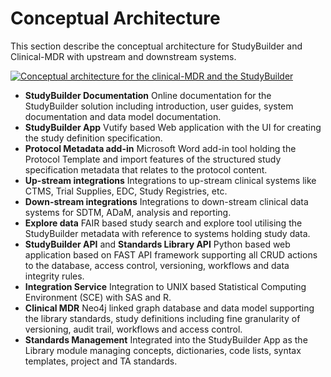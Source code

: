 # Conceptual Architecture

This section describe the conceptual architecture for StudyBuilder and Clinical-MDR with upstream and downstream systems.

[![Conceptual architecture for the clinical-MDR and the StudyBuilder](~@source/images/documentation/conceptual-architecture.png)](../../images/documentation/conceptual-architecture.png)


 - **StudyBuilder Documentation** Online documentation for the StudyBuilder solution including introduction, user guides, system documentation and data model documentation.
 - **StudyBuilder App** Vutify based Web application with the UI for creating the study definition specification.
 - **Protocol Metadata add-in** Microsoft Word add-in tool holding the Protocol Template and import features of the structured study specification metadata that relates to the protocol content.
 - **Up-stream integrations** Integrations to up-stream clinical systems like CTMS, Trial Supplies, EDC, Study Registries, etc.
 - **Down-stream integrations** Integrations to down-stream clinical data systems for SDTM, ADaM, analysis and reporting.
 - **Explore data** FAIR based study search and explore tool utilising the StudyBuilder metadata with reference to systems holding study data.
 - **StudyBuilder API** and **Standards Library API** Python based web application based on FAST API framework supporting all CRUD actions to the database, access control, versioning, workflows and data integrity rules.
 - **Integration Service** Integration to UNIX based Statistical Computing Environment (SCE) with SAS and R.
 - **Clinical MDR** Neo4j linked graph database and data model supporting the library standards, study definitions including fine granularity of versioning, audit trail, workflows and access control.
 - **Standards Management** Integrated into the StudyBuilder App as the Library module managing concepts, dictionaries, code lists, syntax templates, project and TA standards.



